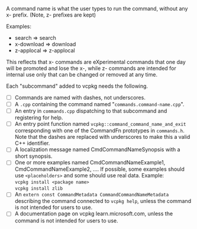 A command name is what the user types to run the command, without any x- prefix. (Note, z- prefixes
are kept)

Examples:
* search => search
* x-download => download
* z-applocal => z-applocal

This reflects that x- commands are eXperimental commands that one day will be promoted and lose
the x-, while z- commands are intended for internal use only that can be changed or removed at any
time.

Each "subcommand" added to vcpkg needs the following.

- [ ] Commands are named with dashes, not underscores.
- [ ] A `.cpp` containing the command named "`commands.command-name.cpp`".
- [ ] An entry in `commands.cpp` dispatching to that subcommand and registering for help.
- [ ] An entry point function named `vcpkg::command_command_name_and_exit` corresponding with one of 
      the CommandFn prototypes in `commands.h`. Note that the dashes are replaced with underscores
      to make this a valid C++ identifier.
- [ ] A localization message named CmdCommandNameSynopsis with a short synopsis.
- [ ] One or more examples named CmdCommandNameExample1, CmdCommandNameExample2, .... If possible,
      some examples should use `<placeholders>` and some should use real data. Example:  
      `vcpkg install <package name>`  
      `vcpkg install zlib`
- [ ] An `extern const CommandMetadata CommandCommandNameMetadata` describing the command connected
      to `vcpkg help`, unless the command is not intended for users to use.
- [ ] A documentation page on vcpkg learn.microsoft.com, unless the command is not intended for 
      users to use.